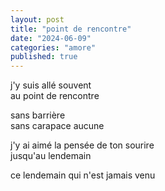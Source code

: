 ```yaml
---
layout: post
title: "point de rencontre"
date: "2024-06-09"
categories: "amore"
published: true
---
```


j'y suis allé souvent  
au point de rencontre  

sans barrière  
sans carapace aucune  

j'y ai aimé la pensée de ton sourire  
jusqu'au lendemain  

ce lendemain qui n'est jamais venu  
